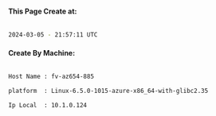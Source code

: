 
   
#### This Page Create at:

```bash

2024-03-05 - 21:57:11 UTC

```

#### Create By Machine:

```bash

Host Name : fv-az654-885

platform  : Linux-6.5.0-1015-azure-x86_64-with-glibc2.35

Ip Local  : 10.1.0.124

```

